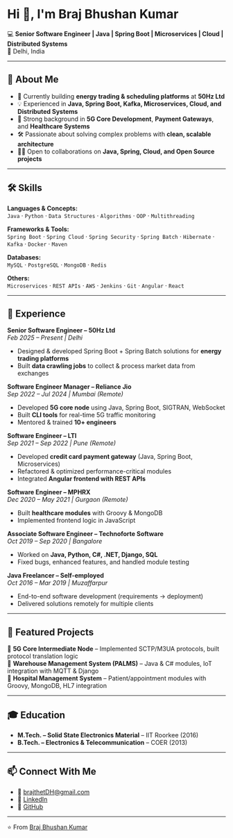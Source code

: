 # Hi 👋, I'm Braj Bhushan Kumar  

💻 **Senior Software Engineer | Java | Spring Boot | Microservices | Cloud | Distributed Systems**  
📍 Delhi, India  

---

## 🚀 About Me  
- 🔭 Currently building **energy trading & scheduling platforms** at **50Hz Ltd**  
- 💡 Experienced in **Java, Spring Boot, Kafka, Microservices, Cloud, and Distributed Systems**  
- 🧩 Strong background in **5G Core Development**, **Payment Gateways**, and **Healthcare Systems**  
- 🛠 Passionate about solving complex problems with **clean, scalable architecture**  
- 👨‍💻 Open to collaborations on **Java, Spring, Cloud, and Open Source projects**  

---

## 🛠 Skills  

**Languages & Concepts:**  
`Java` · `Python` · `Data Structures` · `Algorithms` · `OOP` · `Multithreading`  

**Frameworks & Tools:**  
`Spring Boot` · `Spring Cloud` · `Spring Security` · `Spring Batch` · `Hibernate` · `Kafka` · `Docker` · `Maven`  

**Databases:**  
`MySQL` · `PostgreSQL` · `MongoDB` · `Redis`  

**Others:**  
`Microservices` · `REST APIs` · `AWS` · `Jenkins` · `Git` · `Angular` · `React`  

---

## 💼 Experience  

**Senior Software Engineer – 50Hz Ltd**  
_Feb 2025 – Present | Delhi_  
- Designed & developed Spring Boot + Spring Batch solutions for **energy trading platforms**  
- Built **data crawling jobs** to collect & process market data from exchanges  

**Software Engineer Manager – Reliance Jio**  
_Sep 2022 – Jul 2024 | Mumbai (Remote)_  
- Developed **5G core node** using Java, Spring Boot, SIGTRAN, WebSocket  
- Built **CLI tools** for real-time 5G traffic monitoring  
- Mentored & trained **10+ engineers**  

**Software Engineer – LTI**  
_Sep 2021 – Sep 2022 | Pune (Remote)_  
- Developed **credit card payment gateway** (Java, Spring Boot, Microservices)  
- Refactored & optimized performance-critical modules  
- Integrated **Angular frontend with REST APIs**  

**Software Engineer – MPHRX**  
_Dec 2020 – May 2021 | Gurgaon (Remote)_  
- Built **healthcare modules** with Groovy & MongoDB  
- Implemented frontend logic in JavaScript  

**Associate Software Engineer – Technoforte Software**  
_Oct 2019 – Sep 2020 | Bangalore_  
- Worked on **Java, Python, C#, .NET, Django, SQL**  
- Fixed bugs, enhanced features, and handled module testing  

**Java Freelancer – Self-employed**  
_Oct 2016 – Mar 2019 | Muzaffarpur_  
- End-to-end software development (requirements → deployment)  
- Delivered solutions remotely for multiple clients  

---

## 📂 Featured Projects  

🔹 **5G Core Intermediate Node** – Implemented SCTP/M3UA protocols, built protocol translation logic  
🔹 **Warehouse Management System (PALMS)** – Java & C# modules, IoT integration with MQTT & Django  
🔹 **Hospital Management System** – Patient/appointment modules with Groovy, MongoDB, HL7 integration  

---

## 🎓 Education  
- **M.Tech. – Solid State Electronics Material** – IIT Roorkee (2016)  
- **B.Tech. – Electronics & Telecommunication** – COER (2013)  

---

## 📫 Connect With Me  
- 📧 brajthetDH@gmail.com  
- 🔗 [LinkedIn](https://linkedin.com/in/braj-bhushan-kumar-67a0b4a2)  
- 🐙 [GitHub](https://github.com/yourusername)  

---

⭐️ From [Braj Bhushan Kumar](https://github.com/yourusername)
